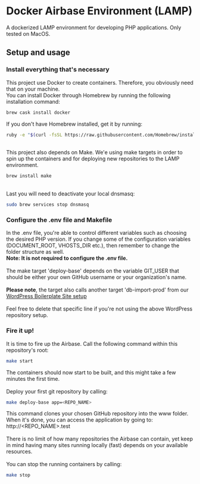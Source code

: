 # Docker Airbase Environment (LAMP)
A dockerized LAMP environment for developing PHP applications. Only tested on MacOS.

## Setup and usage
### Install everything that's necessary
This project use Docker to create containers. Therefore, you obviously need that on your machine.
<br>
You can install Docker through Homebrew by running the following installation command:
```bash
brew cask install docker
```
If you don't have Homebrew installed, get it by running:
```bash
ruby -e "$(curl -fsSL https://raw.githubusercontent.com/Homebrew/install/master/install)"
```
<br>
This project also depends on Make. We'e using make targets in order to spin up the containers and for deploying new repositories to the LAMP environment.
<br>

```bash
brew install make
```
<br>
Last you will need to deactivate your local dnsmasq:

```bash
sudo brew services stop dnsmasq
```

### Configure the .env file and Makefile
In the .env file, you're able to control different variables such as choosing the desired PHP version. If you change some of the configuration variables (DOCUMENT_ROOT, VHOSTS_DIR etc.), then remember to change the folder structure as well.
<b><br>Note: It is not required to configure the .env file.</b>
<br><br>
The make target 'deploy-base' depends on the variable GIT_USER that should be either your own GitHub username or your organization's name.
<br><br>
<b>Please note</b>, the target also calls another target 'db-import-prod' from our <a href="https://github.com/magnussmed/wp-site-boilerplate">WordPress Boilerplate Site setup</a>
<br><br>
Feel free to delete that specific line if you're not using the above WordPress repository setup.
<br>

### Fire it up!
It is time to fire up the Airbase.
Call the following command within this repository's root:
```bash
make start
```
The containers should now start to be built, and this might take a few minutes the first time.
<br><br>
Deploy your first git repository by calling:
```bash
make deploy-base app=<REPO_NAME>
```
This command clones your chosen GitHub repository into the www folder. When it's done, you can access the application by going to:
http://<REPO_NAME>.test
<br><br>
There is no limit of how many repositories the Airbase can contain, yet keep in mind having many sites running locally (fast) depends on your available resources.
<br><br>
You can stop the running containers by calling:
```bash
make stop
```
